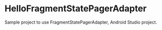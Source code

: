 # HelloFragmentStatePagerAdapter
Sample project to use FragmentStatePagerAdapter, Android Studio project.
